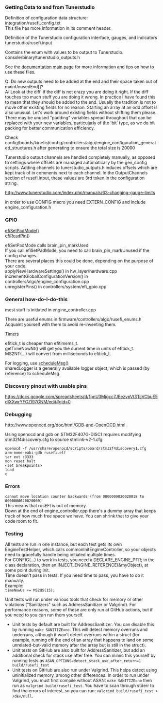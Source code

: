 ### Getting Data to and from Tunerstudio

Definition of configuration data structure:  
integration/rusefi_config.txt  
This file has more information in its comment header.

Definition of the Tunerstudio configuration interface, gauges, and indicators
tunerstudio/rusefi.input  

Contains the enum with values to be output to Tunerstudio.
console/binary/tunerstudio_outputs.h

See the [documentation main page](https://rusefi.com/docs/html/#config) for more information and tips on how to use these files.

Q: Do new outputs need to be added at the end and their space taken out of mainUnusedEnd[]?  
A: Look at the diff. if the diff is not crazy you are doing it right. If the diff touches too much stuff you are doing it wrong.
In practice I have found this to mean that they should be added to the end.
Usually the tradition is not to move other existing fields for no reason. Starting an array at an odd offset is also unusual.
Let's work around existing fields without shifting them please.
There may be unused "padding" variables spread throughout that can be replaced with your new variables, particularly of the 'bit' type, as we do bit packing for better communication efficiency.

Check config/boards/kinetis/config/controllers/algo/engine_configuration_generated_structures.h after generating to ensure the total size is 20000

Tunerstudio output channels are handled completely manually, as opposed to settings where offsets are managed automatically by the gen_config scripts.
Adding channels to tunerstudio_outputs.h induces offsets which are kept track of in comments next to each channel.
In the OutputChannels section of rusefi.input, these values are 3rd token in the configuration string.

http://www.tunerstudio.com/index.php/manuals/63-changing-gauge-limits

in order to use CONFIG macro you need EXTERN_CONFIG and include engine_configuration.h

### GPIO

[efiSetPadMode()](https://rusefi.com/docs/html/io__pins_8cpp.html#a4bd76c1e23f3126d720239707dbcbaaf)  
[efiReadPin()](https://rusefi.com/docs/html/io__pins_8cpp.html#a6df3ebf4716cb8e2a42f45f6fa7e3afe)

efiSetPadMode calls brain_pin_markUsed  
If you call efiSetPadMode, you need to call brain_pin_markUnused if the config changes.  
There are several places this could be done, depending on the purpose of your code.  
applyNewHardwareSettings() in hw_layer/hardware.cpp  
incrementGlobalConfigurationVersion() in controllers/algo/engine_configuration.cpp  
unregisterPins() in controllers/system/efi_gpio.cpp

### General how-do-I-do-this

most stuff is initiated in engine_controller.cpp

There are useful enums in firmware/controllers/algo/rusefi_enums.h  
Acquaint yourself with them to avoid re-inventing them.

[Timers](https://rusefi.com/docs/html/#sec_timers)

efitick_t is cheaper than efitimems_t.  
getTimeNowNt() will get you the current time in units of efitick_t.  
MS2NT(...) will convert from milliseconds to efitick_t.

For logging, use [scheduleMsg()](https://rusefi.com/docs/html/loggingcentral_8h.html#a0da1724993b78c84530d681d254b59a2)  
sharedLogger is a generally available logger object, which is passed (by reference) to scheduleMsg.

### Discovery pinout with usable pins

https://docs.google.com/spreadsheets/d/1pnU3Migcc7JEezvpVt3TcVCbuE5dIXXwrYFGZI97GNM/edit#gid=0

### Debugging

http://www.openocd.org/doc/html/GDB-and-OpenOCD.html

Using openocd and gdb on STM32F407G-DISC1 requires modifying stm32f4discovery.cfg to source stmlink-v2-1.cfg

```
openocd -f /usr/share/openocd/scripts/board/stm32f4discovery1.cfg
arm-none-eabi-gdb rusefi.elf
tar ext :3333
mon reset halt
<set breakpoints>
load
c
```

### Errors

`cannot move location counter backwards (from 0000000020020018 to 0000000020020000)`  
This means that rusEFI is out of memory.  
Down at the end of engine_controller.cpp there's a dummy array that keeps track of how much free space we have. You can shrink that to give your code room to fit.

### Testing

All tests are run in one instance, but each test gets its own EngineTestHelper, which calls commonInitEngineController, so your objects need to gracefully handle being initiated multiple times.  
For CONFIG(...) to work in tests, you need a DECLARE_ENGINE_PTR; in the class declaration, then an INJECT_ENGINE_REFERENCE(&myObject), at some point during init.  
Time doesn't pass in tests. If you need time to pass, you have to do it manually.  
Example:  
`timeNowUs += MS2US(15);`

Unit tests will run under various tools that check for memory or other violations ("Sanitizers" such as AddressSanitizer or Valgrind).  For performance reasons, some of these are only run at GitHub actions, but if you need to you can run them yourself.
* Unit tests by default are built for AddressSanitizer.  You can disable this by running `make SANITIZE=no`.  This will detect memory overruns and underruns, although it won't detect overruns within a struct (for example, running off the end of an array that happens to land on some unrelated-but-valid memory after the array but is still in the struct).
* Unit tests on GitHub are also built for AddressSanitizer, but add an additional check for stack use after free.  You can mimic this yourself by running tests as `ASAN_OPTIONS=detect_stack_use_after_return=1 build/rusefi_test`
* Unit tests on GitHub are also run under Valgrind.  This helps detect using uninitialized memory, among other differences.  In order to run under Valgrind, you must first compile without ASAN: `make SANITIZE=no` then run as `valgrind build/rusefi_test`.  You have to scan through stderr to find the errors of interest, so you can run: `valgrind build/rusefi_test > /dev/null`.
